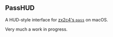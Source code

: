 ## PassHUD

A HUD-style interface for [zx2c4's `pass`](https://www.passwordstore.org) on macOS.

Very much a work in progress.
